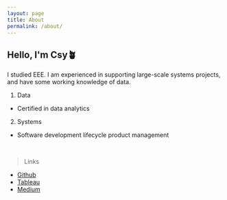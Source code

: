```yaml
---
layout: page
title: About
permalink: /about/
---
```


## Hello, I'm Csy🪴
I studied EEE. I am experienced in supporting large-scale systems projects, and have some working knowledge of data.
1. Data
- Certified in data analytics

2. Systems
- Software development lifecycle product management

<br/>

> Links

- [Github](https://github.com/sycsy9)
- [Tableau](https://public.tableau.com/app/profile/csyviz)
- [Medium](https://medium.com/@csyme)

<br/>
<br/>






